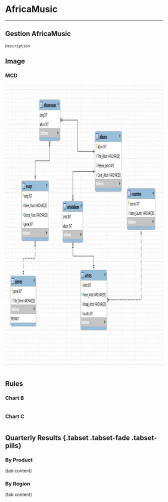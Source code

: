 # AfricaMusic

---
 Gestion AfricaMusic
---
```{r setup, include=FALSE}
Description
```
Image
--------------------------------------------------
### MCD
<img src="MCD.JPG" witdth="900" height="900"></img>
```{r}
```
Rules
--------------------------------------------------
### Chart B
```{r}

```
### Chart C
```{r}
```
## Quarterly Results {.tabset .tabset-fade .tabset-pills}
### By Product
(tab content)
### By Region
(tab content)

